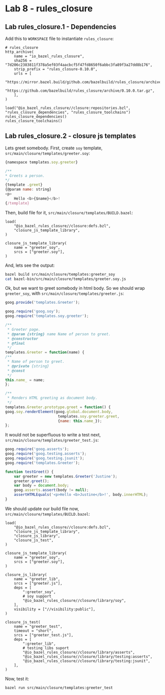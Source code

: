 # Lab 8 - rules_closure

## Lab rules_closure.1 - Dependencies

Add this to `WORKSPACE` file to instantiate `rules_closure`:

```bazel
# rules_closure
http_archive(
    name = "io_bazel_rules_closure",
    sha256 = "7d206c2383811f378a5ef03f4aacbcf5f47fd8650f6abbc3fa89f3a27dd8b176",
    strip_prefix = "rules_closure-0.10.0",
    urls = [
        "https://mirror.bazel.build/github.com/bazelbuild/rules_closure/archive/0.10.0.tar.gz",
        "https://github.com/bazelbuild/rules_closure/archive/0.10.0.tar.gz",
    ],
)

load("@io_bazel_rules_closure//closure:repositories.bzl", "rules_closure_dependencies", "rules_closure_toolchains")
rules_closure_dependencies()
rules_closure_toolchains()
```

## Lab rules_closure.2 - closure js templates

Lets greet somebody.
First, create `soy` template, `src/main/closure/templates/greeter.soy`:

```javascript
{namespace templates.soy.greeter}

/**
* Greets a person.
*/
{template .greet}
{@param name: string}
<p>
    Hello <b>{$name}</b>!
{/template}
```

Then, build file for it, `src/main/closure/templates/BUILD.bazel`:

```bazel
load(
    "@io_bazel_rules_closure//closure:defs.bzl", 
    "closure_js_template_library",
)

closure_js_template_library(
    name = "greeter_soy",
    srcs = ["greeter.soy"],
)
```

And, lets see the output:

```bash
bazel build src/main/closure/templates:greeter_soy
cat bazel-bin/src/main/closure/templates/greeter.soy.js
```

Ok, but we want to greet somebody in html body.
So we should wrap `greeter_soy`,
with `src/main/closure/templates/greeter.js`:

```javascript
goog.provide('templates.Greeter');

goog.require('goog.soy');
goog.require('templates.soy.greeter');

/**
 * Greeter page.
 * @param {string} name Name of person to greet.
 * @constructor
 * @final
 */
templates.Greeter = function(name) {
/**
 * Name of person to greet.
 * @private {string}
 * @const
 */
this.name_ = name;
};

/**
 * Renders HTML greeting as document body.
 */
templates.Greeter.prototype.greet = function() {
goog.soy.renderElement(goog.global.document.body,
                        templates.soy.greeter.greet,
                        {name: this.name_});
};
```

It would not be superfluous to write a test next,
`src/main/closure/templates/greeter_test.js`:

```javascript
goog.require('goog.asserts');
goog.require('goog.testing.asserts');
goog.require('goog.testing.jsunit');
goog.require('templates.Greeter');

function testGreet() {
    var greeter = new templates.Greeter('Justine');
    greeter.greet();
    var body = document.body;
    goog.asserts.assert(body != null);
    assertHTMLEquals('<p>Hello <b>Justine</b>!', body.innerHTML);
}
```

We should update our build file now,
`src/main/closure/templates/BUILD.bazel`:

```bazel
load(
    "@io_bazel_rules_closure//closure:defs.bzl", 
    "closure_js_template_library",
    "closure_js_library",
    "closure_js_test",
)

closure_js_template_library(
    name = "greeter_soy",
    srcs = ["greeter.soy"],
)

closure_js_library(
    name = "greeter_lib",
    srcs = ["greeter.js"],
    deps = [
        ":greeter_soy",
        # soy support
        "@io_bazel_rules_closure//closure/library/soy",
    ],
    visibility = ["//visibility:public"],
)

closure_js_test(
    name = "greeter_test",
    timeout = "short",
    srcs = ["greeter_test.js"],
    deps = [
        ":greeter_lib",
        # testing libs suport
        "@io_bazel_rules_closure//closure/library/asserts",
        "@io_bazel_rules_closure//closure/library/testing:asserts",
        "@io_bazel_rules_closure//closure/library/testing:jsunit",
    ],
)
```

Now, test it:

```bash
bazel run src/main/closure/templates:greeter_test
```

